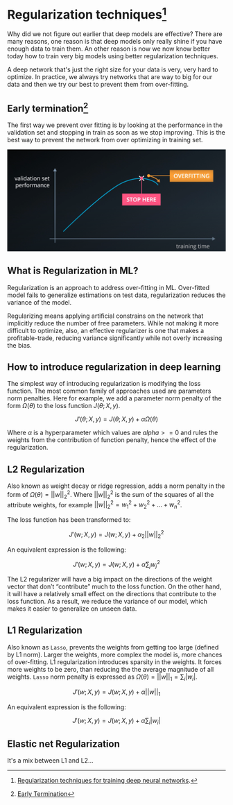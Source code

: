 # Regularization techniques[^1]

Why did we not figure out earlier that deep models are effective? There are many reasons, one reason is that deep models only really shine if you have enough data to train them. An other reason is now we now know better today how to train very big models using better regularization techniques.

A deep network that's just the right size for your data is very, very hard to optimize. In practice, we always try networks that are way to big for our data and then we try our best to prevent them from over-fitting.

## Early termination[^2]

The first way we prevent over fitting is by looking at the performance in the validation set and stopping in train as soon as we stop improving. This is the best way to prevent the network from over optimizing in training set.

[![Udacity](../_images/DNN-earlytermination.png)](https://classroom.udacity.com/courses/ud730/lessons/14e8621e-bc7f-4df6-a05a-df6a695c9791/concepts/ca710a33-f75e-4847-878f-1db635dad608)

## What is Regularization in ML?

Regularization is an approach to address over-fitting in ML. Over-fitted model fails to generalize estimations on test data, regularization reduces the variance of the model.

Regularizing means applying artificial constrains on the network that implicitly reduce the number of free parameters. While not making it more difficult to optimize, also, an effective regularizer is one that makes a profitable-trade, reducing variance significantly while not overly increasing the bias.

## How to introduce regularization in deep learning

The simplest way of introducing regularization is modifying the loss function. The most common family of approaches used are parameters norm penalties. Here for example, we add a parameter norm penalty of the form $\Omega(\theta)$ to the loss function $J(\theta;X,y)$.

$$ J'(\theta;X,y) = J(\theta;X,y) + \alpha\Omega(\theta) $$

Where $\alpha$ is a hyperparameter which values are $alpha >= 0$ and rules the weights from the contribution of function penalty, hence the effect of the regularization.

## L2 Regularization

Also known as weight decay or ridge regression, adds a norm penalty in the form of $\Omega(\theta) = ||w||^{2}_{2}$. Where $||w||^2_2$ is the sum of the squares of all the attribute weights, for example $||w||^2_2 = w_1^2 + w_2^2 + ... + w_n^2$.

The loss function has been transformed to:

$$ J'(w;X,y) = J(w;X,y) + \alpha_{2}||w||^{2}_{2} $$

An equivalent expression is the following:

$$ J'(w;X,y) = J(w;X,y) + \alpha\sum_{j}w_{j}^{2} $$

The L2 regularizer will have a big impact on the directions of the weight vector that don’t “contribute” much to the loss function. On the other hand, it will have a relatively small effect on the directions that contribute to the loss function. As a result, we reduce the variance of our model, which makes it easier to generalize on unseen data.

## L1 Regularization

Also known as `Lasso`, prevents the weights from getting too large (defined by L1 norm). Larger the weights, more complex the model is, more chances of over-fitting. L1 regularization introduces sparsity in the weights. It forces more weights to be zero, than reducing the the average magnitude of all weights. `Lasso` norm penalty is expressed as $\Omega(\theta) = ||w||_{1} = \sum_{i}|w_{i}|$.

$$ J'(w;X,y) = J(w;X,y) + \alpha||w||_{1} $$

An equivalent expression is the following:

$$ J'(w;X,y) = J(w;X,y) + \alpha\sum_{i}|w_{i}| $$

## Elastic net Regularization

It's a mix between L1 and L2...

[^1]: [Regularization techniques for training deep neural networks](https://theaisummer.com/regularization/).

[^2]: [Early Termination](https://classroom.udacity.com/courses/ud730/lessons/14e8621e-bc7f-4df6-a05a-df6a695c9791/concepts/ca710a33-f75e-4847-878f-1db635dad608)
